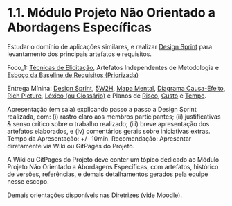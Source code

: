# 1.1. Módulo Projeto Não Orientado a Abordagens Específicas

Estudar o domínio de aplicações similares, e realizar [Design Sprint](https://unbarqdsw2022-2.github.io/2022.2_G5_SoftSteakHouse/#/base/abordagem-geral/design_sprint) para levantamento dos principais artefatos e requisitos.

Foco_1: [Técnicas de Elicitação](https://unbarqdsw2022-2.github.io/2022.2_G5_SoftSteakHouse/#/base/abordagem-geral/requisitos), Artefatos Independentes de Metodologia e [Esboço da Baseline de Requisitos (Priorizada)](https://unbarqdsw2022-2.github.io/2022.2_G5_SoftSteakHouse/#/base/abordagem-geral/product_backlog.md)

Entrega Mínina: [Design Sprint](https://unbarqdsw2022-2.github.io/2022.2_G5_SoftSteakHouse/#/base/abordagem-geral/design-sprint), [5W2H](https://unbarqdsw2022-2.github.io/2022.2_G5_SoftSteakHouse/#/base/abordagem-geral/5w2h), [Mapa Mental](https://unbarqdsw2022-2.github.io/2022.2_G5_SoftSteakHouse/#/base/abordagem-geral/mapa_mental.md), [Diagrama Causa-Efeito](https://unbarqdsw2022-2.github.io/2022.2_G5_SoftSteakHouse/#/base/abordagem-geral/causa_efeito.md), [Rich Picture](https://unbarqdsw2022-2.github.io/2022.2_G5_SoftSteakHouse/#/base/abordagem-geral/rich_picture.md), [Léxico (ou Glossário)](https://unbarqdsw2022-2.github.io/2022.2_G5_SoftSteakHouse/#/base/abordagem-geral/lexicos) e Planos de [Risco](https://unbarqdsw2022-2.github.io/2022.2_G5_SoftSteakHouse/#/Base/AbordagemNaoEspecifica/plano_riscos), [Custo](https://unbarqdsw2022-2.github.io/2022.2_G5_SoftSteakHouse/#/Base/AbordagemNaoEspecifica/plano_custo) e [Tempo](https://unbarqdsw2022-2.github.io/2022.2_G5_SoftSteakHouse/#/Base/AbordagemNaoEspecifica/plano_tempo).

Apresentação (em sala) explicando passo a passo a Design Sprint realizada, com: (i) rastro claro aos membros participantes; (ii) justificativas & senso crítico sobre o trabalho realizado; (iii) breve apresentação dos artefatos elaborados, e (iv) comentários gerais sobre iniciativas extras. Tempo da Apresentação: +/- 10min. Recomendação: Apresentar diretamente via Wiki ou GitPages do Projeto.

A Wiki ou GitPages do Projeto deve conter um tópico dedicado ao Módulo Projeto Não Orientado a Abordagens Específicas, com artefatos, histórico de versões, referências, e demais detalhamentos gerados pela equipe nesse escopo.

Demais orientações disponíveis nas Diretrizes (vide Moodle).